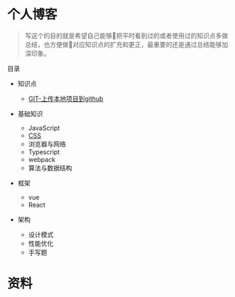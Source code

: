 # 个人博客
> 写这个的目的就是希望自己能够把平时看到过的或者使用过的知识点多做总结，也方便做对应知识点的扩充和更正，最重要的还是通过总结能够加深印象。

目录

* 知识点
    * [GIT-上传本地项目到github](https://github.com/Hxiaotong/blog/blob/master/git/上传本地项目到github上.md)
* 基础知识
    * JavaScript
    * [CSS]("./CSS")
    * 浏览器与网络
    * Typescript
    * webpack
    * 算法与数据结构

* 框架
    * vue
    * React

* 架构
    * 设计模式
    * 性能优化
    * 手写题

# 资料

